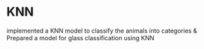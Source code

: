 # KNN
implemented a KNN model to classify the animals into categories &amp; Prepared a model for glass classification using KNN

